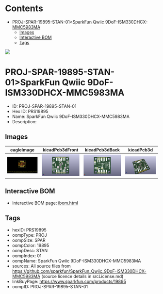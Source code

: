 



Contents
========

* [PROJ-SPAR-19895-STAN-01>SparkFun Qwiic 9DoF-ISM330DHCX-MMC5983MA](#proj-spar-19895-stan-01sparkfun-qwiic-9dof-ism330dhcx-mmc5983ma)
	* [Images](#images)
	* [Interactive BOM](#interactive-bom)
	* [Tags](#tags)
  
![][im]
# PROJ-SPAR-19895-STAN-01>SparkFun Qwiic 9DoF-ISM330DHCX-MMC5983MA

- ID: PROJ-SPAR-19895-STAN-01
- Hex ID: PRS19895
- Name: SparkFun Qwiic 9DoF-ISM330DHCX-MMC5983MA
- Description: 

## Images
  
  

|eagleImage|kicadPcb3dFront|kicadPcb3dBack|kicadPcb3d|
| :---: | :---: | :---: | :---: |
|[![eagleImage](eagleImage_140.png)](eagleImage_.png)|[![kicadPcb3dFront](kicadPcb3dFront_140.png)](kicadPcb3dFront_.png)|[![kicadPcb3dBack](kicadPcb3dBack_140.png)](kicadPcb3dBack_.png)|[![kicadPcb3d](kicadPcb3d_140.png)](kicadPcb3d_.png)|

## Interactive BOM

- Interactive BOM page: [ibom.html](kicad/bom/ibom.html)

## Tags

- hexID: PRS19895
- oompType: PROJ
- oompSize: SPAR
- oompColor: 19895
- oompDesc: STAN
- oompIndex: 01
- oompName: SparkFun Qwiic 9DoF-ISM330DHCX-MMC5983MA
- sources: All source files from https://github.com/sparkfun/SparkFun_Qwiic_9DoF-ISM330DHCX-MMC5983MA (source licence details in srcLicense.md)
- linkBuyPage: https://www.sparkfun.com/products/19895
- oompID: PROJ-SPAR-19895-STAN-01



[im]: kicadPcb3d_450.png
